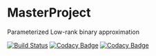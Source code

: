 # MasterProject
Parameterized Low-rank binary approximation

[![Build Status](https://travis-ci.com/RakNoel/MasterProject.svg?token=n721Usva8Aekwvb4qMLW&branch=master)](https://travis-ci.com/RakNoel/MasterProject)
[![Codacy Badge](https://app.codacy.com/project/badge/Grade/9f27cba476e64d0ca3df9fdf762fac4e)](https://www.codacy.com?utm_source=github.com&amp;utm_medium=referral&amp;utm_content=RakNoel/MasterProject&amp;utm_campaign=Badge_Grade)
[![Codacy Badge](https://app.codacy.com/project/badge/Coverage/9f27cba476e64d0ca3df9fdf762fac4e)](https://www.codacy.com?utm_source=github.com&utm_medium=referral&utm_content=RakNoel/MasterProject&utm_campaign=Badge_Coverage)
